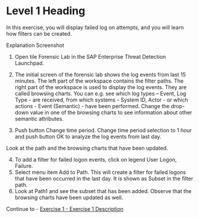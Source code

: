 # Level 1 Heading

In this exercise, you will display failed log on attempts, and you will learn how filters can be created.

Explanation	Screenshot
1.	Open tile Forensic Lab in the SAP Enterprise Threat Detection Launchpad. 
2.	The initial screen of the forensic lab shows the log events from last 15 minutes. The left part of the workspace contains the filter paths. The right part of the workspace is used to display the log events. They are called browsing charts. You can e.g. see which log types – Event, Log Type - are received, from which systems - System ID, Actor - or which actions - Event (Semantic) - have been performed. Change the drop-down value in one of the browsing charts to see information about other semantic attributes.	 
	
3.	Push button Change time period.
Change time period selection to 1 hour and push button OK to analyze the log events from last day. 

Look at the path and the browsing charts that have been updated. 
	 
4.	To add a filter for failed logon events, click on legend User Logon, Failure.	 
5.	Select menu item Add to Path. This will create a filter for failed logons that have been occurred in the last day. It is shown as Subset in the filter path.	 
6.	Look at Path1 and see the subset that has been added. Observe that the browsing charts have been updated as well.	 



Continue to - [Exercise 1 - Exercise 1 Description](../ex1/README.md)
